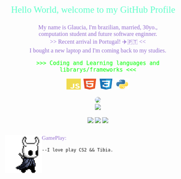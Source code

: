 <div align="center">
  <p style="font-family: fantasy; font-size:25px; color: #61ffca;"> Hello World, welcome to my GitHub Profile 🖖</p>

  <p style="font-family: serif; font-size:16px; color: #956fd0"> My name is Glaucia, I'm brazilian, married, 30yo., <br>computation student and future software enginner.<br>
  >> Recent arrival in Portugal! ✈️🇵🇹 << <br>I bought a new laptop and I'm coming back to my studies.</p>

  <p style="font-family: monospace; font-size:15px; color: #00ff00"> >>> Coding and Learning languages and librarys/frameworks <<< </p>
</div>

<div align="center"> 
  <img alt="Gaah-Js" height="30" width="40" src="https://raw.githubusercontent.com/devicons/devicon/master/icons/javascript/javascript-plain.svg">
  <img alt="Gaah-HTML" height="30" width="40" src="https://raw.githubusercontent.com/devicons/devicon/master/icons/html5/html5-original.svg">
  <img alt="Gaah-CSS" height="30" width="40" src="https://raw.githubusercontent.com/devicons/devicon/master/icons/css3/css3-original.svg">
  <img alt="Gaah-Python" height="30" width="40" src="https://raw.githubusercontent.com/devicons/devicon/master/icons/python/python-original.svg"> 
 
</div>
<br>

<div align="center">
  <img width="70%" height="" style="border-radius:20px;" src="https://cdnb.artstation.com/p/assets/images/images/031/653/819/original/pixel-jeff-witch.gif?1604239834">
</div>

<div align="center">
  <a href="https://github.com/gaahta">
  <!-- <img height="160em" src="https://github-readme-stats.vercel.app/api?username=gaahta&theme=aura&rank_icon=github&show_icons=true&include_all_commits=true&count_private=true"/> -->
  <img height="160em" src="https://github-readme-stats.vercel.app/api/top-langs/?username=gaahta&layout=compact&langs_count=6&theme=aura"/> 
</div> <br>

<div align="center">
  <a href = "mailto:glaucia.fernandez@gmail.com"><img src="https://img.shields.io/badge/-Gmail-%23333?style=for-the-badge&logo=gmail&logoColor=white" target="_blank"></a>
  <a href="https://www.linkedin.com/in/gaahta" target="_blank"><img src="https://img.shields.io/badge/-LinkedIn-%230077B5?style=for-the-badge&logo=linkedin&logoColor=white" target="_blank"></a> 
  <a href="https://instagram.com/gaahta" target="_blank"><img src="https://img.shields.io/badge/-Instagram-%23E4405F?style=for-the-badge&logo=instagram&logoColor=white" target="_blank"></a>  
</div>

##

<img align="left" src="https://raw.githubusercontent.com/TanZng/TanZng/master/assets/hollor_knight3.gif" width="100"/>

<p style="font-family: fantasy; font-size:15px; color: #956fd0;"> GamePlay:</p>

    --I love play CS2 && Tibia.

  <!--  <img alt="Gaah-Csharp" height="30" width="40" src="https://raw.githubusercontent.com/devicons/devicon/master/icons/csharp/csharp-original.svg"> 
  <img alt="Gaah-Ts" height="30" width="40" src="https://raw.githubusercontent.com/devicons/devicon/master/icons/typescript/typescript-plain.svg">
  <img alt="Gaah-Python" height="30" width="40" src="https://raw.githubusercontent.com/devicons/devicon/master/icons/python/python-original.svg"> 
  <img alt="Gaah-Java" height="30" width="40" src="https://raw.githubusercontent.com/devicons/devicon/master/icons/java/java-original.svg">
  <img alt="Gaah-React" height="30" width="40" src="https://raw.githubusercontent.com/devicons/devicon/master/icons/react/react-original.svg"> 
  <img alt="Gaah-Angular" height="30" width="40" src="https://raw.githubusercontent.com/devicons/devicon/55609aa5bd817ff167afce0d965585c92040787a/icons/angularjs/angularjs-original.svg">  -->

    


  
 
